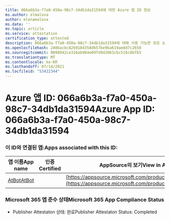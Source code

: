 ```yaml
---
title: 066a6b3a-f7a0-450a-98c7-34db1da31594에 대한 Azure 앱 ID 정보
ms.author: elmalova
author: elenamalova
ms.date: ''
ms.topic: article
ms.service: attestation
certification_type: attested
description: 066a6b3a-f7a0-450a-98c7-34db1da31594에 대해 사용 가능한 모든 보안 및 규정 준수 정보입니다.
ms.openlocfilehash: 240bacbc8269184358d657be9ba619ae8d7c2650
ms.sourcegitcommit: 0098942ce316ab984e09fd9d2063cbc516c8bfb5
ms.translationtype: MT
ms.contentlocale: ko-KR
ms.lasthandoff: 07/14/2021
ms.locfileid: "53422344"
---
```

# <a name="azure-app-id-066a6b3a-f7a0-450a-98c7-34db1da31594"></a><span data-ttu-id="60a77-103">Azure 앱 ID: 066a6b3a-f7a0-450a-98c7-34db1da31594</span><span class="sxs-lookup"><span data-stu-id="60a77-103">Azure App ID: 066a6b3a-f7a0-450a-98c7-34db1da31594</span></span>


### <a name="apps-associated-with-this-id"></a><span data-ttu-id="60a77-104">이 ID와 연결된 앱:</span><span class="sxs-lookup"><span data-stu-id="60a77-104">Apps associated with this ID:</span></span>
| <span data-ttu-id="60a77-105">**앱 이름**</span><span class="sxs-lookup"><span data-stu-id="60a77-105">**App name**</span></span> | <span data-ttu-id="60a77-106">**인증**</span><span class="sxs-lookup"><span data-stu-id="60a77-106">**Certified**</span></span> | <span data-ttu-id="60a77-107">**AppSource의 보기**</span><span class="sxs-lookup"><span data-stu-id="60a77-107">**View in AppSource**</span></span> |
|-|-|-|
| [<span data-ttu-id="60a77-108">AtBot</span><span class="sxs-lookup"><span data-stu-id="60a77-108">AtBot</span></span>](https://docs.microsoft.com/en-us/microsoft-365-app-certification/forward/WA104381219) |  | [https://appsource.microsoft.com/product/office/WA104381219](https://appsource.microsoft.com/product/office/WA104381219) |

### <a name="microsoft-365-app-compliance-status"></a><span data-ttu-id="60a77-109">Microsoft 365 앱 준수 상태</span><span class="sxs-lookup"><span data-stu-id="60a77-109">Microsoft 365 App Compliance Status</span></span>
- <span data-ttu-id="60a77-110">Publisher Attestaton 상태: 완료</span><span class="sxs-lookup"><span data-stu-id="60a77-110">Publisher Attestaton Status: Completed</span></span>
